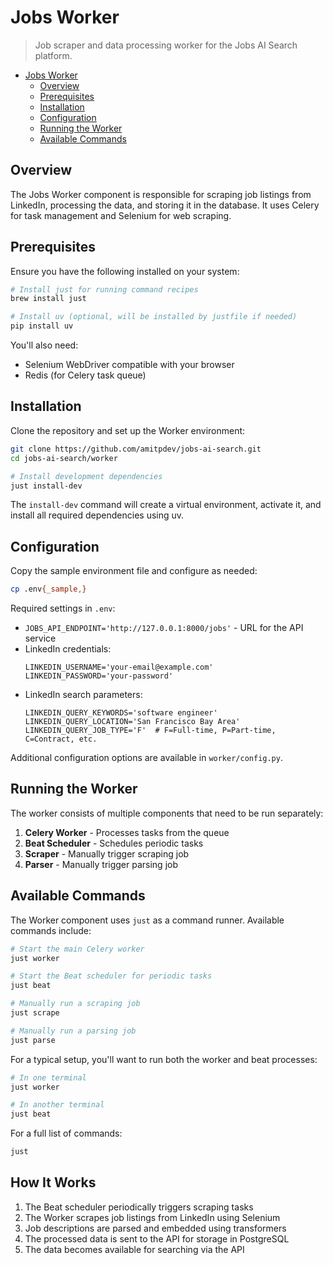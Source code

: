 # Jobs Worker

> Job scraper and data processing worker for the Jobs AI Search platform.

<!--toc:start-->
- [Jobs Worker](#jobs-worker)
  - [Overview](#overview)
  - [Prerequisites](#prerequisites)
  - [Installation](#installation)
  - [Configuration](#configuration)
  - [Running the Worker](#running-the-worker)
  - [Available Commands](#available-commands)
<!--toc:end-->

## Overview

The Jobs Worker component is responsible for scraping job listings from LinkedIn, processing the data, and storing it in the database. It uses Celery for task management and Selenium for web scraping.

## Prerequisites

Ensure you have the following installed on your system:

```bash
# Install just for running command recipes
brew install just

# Install uv (optional, will be installed by justfile if needed)
pip install uv
```

You'll also need:
- Selenium WebDriver compatible with your browser
- Redis (for Celery task queue)

## Installation

Clone the repository and set up the Worker environment:

```sh
git clone https://github.com/amitpdev/jobs-ai-search.git
cd jobs-ai-search/worker

# Install development dependencies
just install-dev
```

The `install-dev` command will create a virtual environment, activate it, and install all required dependencies using uv.

## Configuration

Copy the sample environment file and configure as needed:

```sh
cp .env{_sample,}
```

Required settings in `.env`:
- `JOBS_API_ENDPOINT='http://127.0.0.1:8000/jobs'` - URL for the API service
- LinkedIn credentials:
  ```
  LINKEDIN_USERNAME='your-email@example.com'
  LINKEDIN_PASSWORD='your-password'
  ```
- LinkedIn search parameters:
  ```
  LINKEDIN_QUERY_KEYWORDS='software engineer'
  LINKEDIN_QUERY_LOCATION='San Francisco Bay Area'
  LINKEDIN_QUERY_JOB_TYPE='F'  # F=Full-time, P=Part-time, C=Contract, etc.
  ```

Additional configuration options are available in `worker/config.py`.

## Running the Worker

The worker consists of multiple components that need to be run separately:

1. **Celery Worker** - Processes tasks from the queue
2. **Beat Scheduler** - Schedules periodic tasks
3. **Scraper** - Manually trigger scraping job
4. **Parser** - Manually trigger parsing job

## Available Commands

The Worker component uses `just` as a command runner. Available commands include:

```bash
# Start the main Celery worker
just worker

# Start the Beat scheduler for periodic tasks
just beat

# Manually run a scraping job
just scrape

# Manually run a parsing job
just parse
```

For a typical setup, you'll want to run both the worker and beat processes:

```bash
# In one terminal
just worker

# In another terminal
just beat
```

For a full list of commands:

```bash
just
```

## How It Works

1. The Beat scheduler periodically triggers scraping tasks
2. The Worker scrapes job listings from LinkedIn using Selenium
3. Job descriptions are parsed and embedded using transformers
4. The processed data is sent to the API for storage in PostgreSQL
5. The data becomes available for searching via the API
